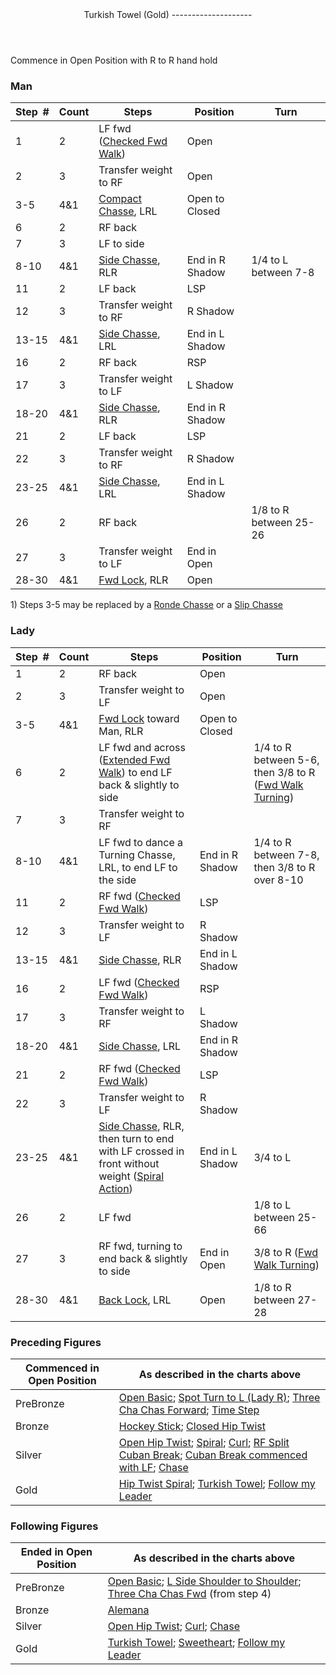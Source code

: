 <header>Turkish Towel (Gold)
--------------------

 </header>Commence in Open Position with R to R hand hold

### Man

 | **Step<span style="color:white">\_</span>\#** | **Count** | **Steps** | **Position** | **Turn** |
|---|---|---|---|---|
| 1 | 2 | LF fwd ([Checked Fwd Walk](../technique/cr_checked_fwd_walk.md)) | Open |  |
| 2 | 3 | Transfer weight to RF | Open |  |
| 3-5 | 4&amp;1 | [Compact Chasse](../technique/c_compact_chasse.md), LRL | Open to Closed |  |
| 6 | 2 | RF back |  |  |
| 7 | 3 | LF to side |  |  |
| 8-10 | 4&amp;1 | [Side Chasse](../technique/c_side_chasse.md), RLR | End in R Shadow | 1/4 to L between 7-8 |
| 11 | 2 | LF back | LSP |  |
| 12 | 3 | Transfer weight to RF | R Shadow |  |
| 13-15 | 4&amp;1 | [Side Chasse](../technique/c_side_chasse.md), LRL | End in L Shadow |  |
| 16 | 2 | RF back | RSP |  |
| 17 | 3 | Transfer weight to LF | L Shadow |  |
| 18-20 | 4&amp;1 | [Side Chasse](../technique/c_side_chasse.md), RLR | End in R Shadow |  |
| 21 | 2 | LF back | LSP |  |
| 22 | 3 | Transfer weight to RF | R Shadow |  |
| 23-25 | 4&amp;1 | [Side Chasse](../technique/c_side_chasse.md), LRL | End in L Shadow |  |
| 26 | 2 | RF back |  | 1/8 to R between 25-26 |
| 27 | 3 | Transfer weight to LF | End in Open |  |
| 28-30 | 4&amp;1 | [Fwd Lock](../technique/c_lock.md#fwd), RLR | Open |  |

1\) Steps 3-5 may be replaced by a [Ronde Chasse](../technique/c_ronde_chasse.md) or a [Slip Chasse](../technique/c_slip_chasse.md)

### Lady

 | ****Step<span style="color:white">\_</span>\#**** | **Count** | **Steps** | **Position** | **Turn** |
|---|---|---|---|---|
| 1 | 2 | RF back | Open |  |
| 2 | 3 | Transfer weight to LF | Open |  |
| 3-5 | 4&amp;1 | [Fwd Lock](../technique/c_lock.md#fwd) toward Man, RLR | Open to Closed |  |
| 6 | 2 | LF fwd and across ([Extended Fwd Walk](../technique/cr_extended__fwd_walk.md)) to end LF back &amp; slightly to side |  | 1/4 to R between 5-6, then 3/8 to R ([Fwd Walk Turning](../technique/cr_fwd_walk_turning.md)) |
| 7 | 3 | Transfer weight to RF |  |  |
| 8-10 | 4&amp;1 | LF fwd to dance a Turning Chasse, LRL, to end LF to the side | End in R Shadow | 1/4 to R between 7-8, then 3/8 to R over 8-10 |
| 11 | 2 | RF fwd ([Checked Fwd Walk](../technique/cr_checked_fwd_walk.md)) | LSP |  |
| 12 | 3 | Transfer weight to LF | R Shadow |  |
| 13-15 | 4&amp;1 | [Side Chasse](../technique/c_side_chasse.md), RLR | End in L Shadow |  |
| 16 | 2 | LF fwd ([Checked Fwd Walk](../technique/cr_checked_fwd_walk.md)) | RSP |  |
| 17 | 3 | Transfer weight to RF | L Shadow |  |
| 18-20 | 4&amp;1 | [Side Chasse](../technique/c_side_chasse.md), LRL | End in R Shadow |  |
| 21 | 2 | RF fwd ([Checked Fwd Walk](../technique/cr_checked_fwd_walk.md)) | LSP |  |
| 22 | 3 | Transfer weight to LF | R Shadow |  |
| 23-25 | 4&amp;1 | [Side Chasse](../technique/c_side_chasse.md), RLR, then turn to end with LF crossed in front without weight ([Spiral Action](../technique/cr_spiral_action.md)) | End in L Shadow | 3/4 to L |
| 26 | 2 | LF fwd |  | 1/8 to L between 25-66 |
| 27 | 3 | RF fwd, turning to end back &amp; slightly to side | End in Open | 3/8 to R ([Fwd Walk Turning](../technique/cr_fwd_walk_turning.md)) |
| 28-30 | 4&amp;1 | [Back Lock](../technique/c_lock.md#bwd), LRL | Open | 1/8 to R between 27-28 |

### Preceding Figures

 | **Commenced in Open Position** | **As described in the charts above** |
|---|---|
| PreBronze | [Open Basic](open_basic.md); [Spot Turn to L (Lady R)](spot_turn.md); [Three Cha Chas Forward](three_cha_chas_fwd_back.md#fwd); [Time Step](time_step.md) |
| Bronze | [Hockey Stick](hockey_stick.md); [Closed Hip Twist](closed_hip.md) |
| Silver | [Open Hip Twist](open_hip.md); [Spiral](spiral.md); [Curl](curl.md); [RF Split Cuban Break](cuban_breaks.md); [Cuban Break commenced with LF](cuban_breaks.md); [Chase](chase.md) |
| Gold | [Hip Twist Spiral](hip_spiral.md); [Turkish Towel](turkish_towel.md); [Follow my Leader](follow_leader.md) |

### Following Figures

 | **Ended in Open Position** | **As described in the charts above** |
|---|---|
| PreBronze | [Open Basic](open_basic.md); [L Side Shoulder to Shoulder](shoulder_to_shoulder.md); [Three Cha Chas Fwd](three_cha_chas_fwd_back.md#fwd) (from step 4) |
| Bronze | [Alemana](alemana.md) |
| Silver | [Open Hip Twist](open_hip.md); [Curl](curl.md); [Chase](chase.md) |
| Gold | [Turkish Towel](turkish_towel.md); [Sweetheart](sweetheart.md); [Follow my Leader](follow_leader.md) |